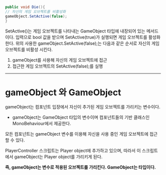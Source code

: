 ```C#
public void Die(){
// 자신의 게임 오브젝트를 비활성화
gameObject.SetActive(false);
}
```
SetActive()는 게임 오브젝트를 나타내는 GameObject 타입에 내장되어 있는 메서드이다.
입력으로 bool 값을 받으며 SetActive(true)가 실행되면 게임 오브젝트를 활성화한다.
위의 사용한 gameObject.SetActive(false);는 다음과 같은 순서로 자신의 게임 오브젝트를 비활성 시킨다.
1. gameObject를 사용해 자신의 게임 오브젝트에 접근
2. 접근한 게임 오브젝트의 SetActive(false);를 실행
***

gameObject 와 GameObject
===
gameObject는 컴포넌트 입장에서 자신이 추가된 게임 오브젝트를 가리키는 변수이다.
- gameObject는 GameObject 타입의 변수이며 컴포넌트들의 기반 클래스인 MonoBehaviour에서 제공한다.

모든 컴포넌트는 gameObject 변수를 이용해 자신을 사용 중인 게임 오브젝트에 접근할 수 있다.

PlayerController 스크립트는 Player object에 추가하고 있으며, 따라서 이 스크립트에서 gameObject는 Player object를  가리키게 된다.

**즉, gameObject는 변수로 적용된 오브젝트를 가리킨다.
GameObject는 타입이다.**

